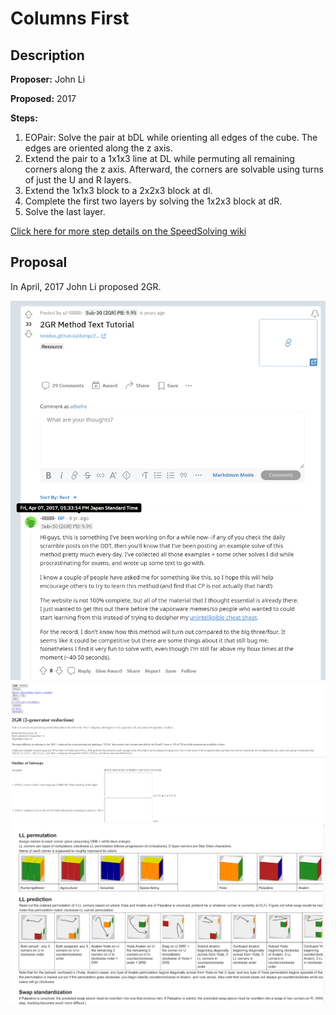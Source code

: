 # Columns First

## Description

**Proposer:** John Li

**Proposed:** 2017

**Steps:**

1. EOPair: Solve the pair at bDL while orienting all edges of the cube. The edges are oriented along the z axis.
2. Extend the pair to a 1x1x3 line at DL while permuting all remaining corners along the z axis. Afterward, the corners are solvable using turns of just the U and R layers.
3. Extend the 1x1x3 block to a 2x2x3 block at dl.
4. Complete the first two layers by solving the 1x2x3 block at dR.
5. Solve the last layer.

[Click here for more step details on the SpeedSolving wiki](https://www.speedsolving.com/wiki/index.php/2GR_Method)

## Proposal

In April, 2017 John Li proposed 2GR.

![Proposal 1](img/2GR/Proposal1.png)
![Proposal 1](img/2GR/Proposal2.png)
![Proposal 1](img/2GR/Proposal3.png)